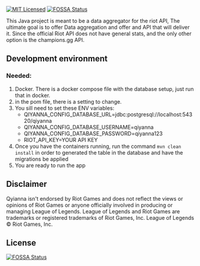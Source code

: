 [![MIT Licensed](https://img.shields.io/badge/license-Apache2.0-green.svg)](https://github.com/fastboyz/Qiyana-Data-aggregator/blob/master/LICENSE)[![FOSSA Status](https://app.fossa.io/api/projects/git%2Bgithub.com%2Fsoftware-space%2Fqiyana-aggregator.svg?type=shield)](https://app.fossa.io/projects/git%2Bgithub.com%2Fsoftware-space%2Fqiyana-aggregator?ref=badge_shield)


This Java project is meant to be a data aggregator for the riot API, The ultimate
goal is to offer Data aggregation and offer and API that will deliver it. 
Since the official Riot API does not have general stats, and the only other option
is the champions.gg API.

## Development environment  
### Needed:
 1. Docker. There is a docker compose file with the database setup, just run that in docker.
 2. in the pom file, there is a setting to change.
 3. You sill need to set these ENV variables:
    * QIYANNA_CONFIG_DATABASE_URL=jdbc:postgresql://localhost:54320/qiyanna
    * QIYANNA_CONFIG_DATABASE_USERNAME=qiyanna
    * QIYANNA_CONFIG_DATABASE_PASSWORD=qiyanna123
    * RIOT_API_KEY=YOUR API KEY
 4. Once you have the containers running, run the command `mvn clean install` in order to generated the table in the database and have the migrations be applied
 5. You are ready to run the app
 
 
 ## Disclaimer  
 Qyianna isn't endorsed by Riot Games and does not reflect the views or opinions of Riot Games or anyone officially
 involved in producing or managing League of Legends. League of Legends and Riot Games are trademarks or registered
 trademarks of Riot Games, Inc. League of Legends © Riot Games, Inc.


## License
[![FOSSA Status](https://app.fossa.io/api/projects/git%2Bgithub.com%2Fsoftware-space%2Fqiyana-aggregator.svg?type=large)](https://app.fossa.io/projects/git%2Bgithub.com%2Fsoftware-space%2Fqiyana-aggregator?ref=badge_large)